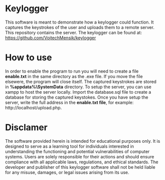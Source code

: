 # Keylogger
This software is meant to demonstrate how a keylogger could function. It captures the keystrokes of the user and uploads them to a remote server. This repository contains the server. The keylogger can be found at: https://github.com/VojtechMensik/keylogger
# How to use
In order to enable the program to run you will need to create a file **enable.txt** in the same directory as the .exe file. If you move the file elsewere, the program will close itself.
The captured keystrokes are stored  in **%appdata%\SystemData** directory. To setup the server, you can use xampp to host the server locally. Import the database.sql file to create a database for storing the captured keystokes. 
Once you have setup the server, write the full address in the **enable.txt file**, for example: http://localhost/upload.php.
# Disclamer
 The software provided herein is intended for educational purposes only. It is designed to serve as a learning tool for individuals interested in understanding the functioning and potential vulnerabilities of computer systems.
Users are solely responsible for their actions and should ensure compliance with all applicable laws, regulations, and ethical standards. The developer and publisher of this keylogger software shall not be held liable for any misuse, damages, or legal issues arising from its use.

